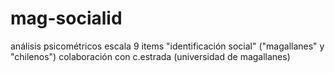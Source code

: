 # mag-socialid
análisis psicométricos escala 9 items "identificación social" ("magallanes" y "chilenos")
colaboración con c.estrada (universidad de magallanes)
